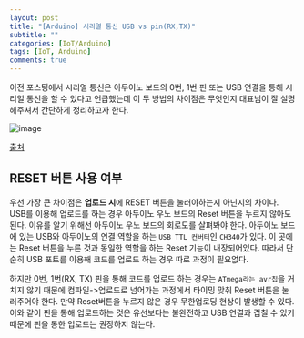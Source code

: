 ```yaml
---
layout: post
title: "[Arduino] 시리얼 통신 USB vs pin(RX,TX)"
subtitle: ""
categories: [IoT/Arduino]
tags: [IoT, Arduino]
comments: true
---
```


이전 포스팅에서 시리얼 통신은 아두이노 보드의 0번, 1번 핀 또는 USB 연결을 통해 시리얼 통신을 할 수 있다고 언급했는데 이 두 방법의 차이점은 무엇인지 대표님이 잘 설명해주셔서 간단하게 정리하고자 한다.

![image](https://www.researchgate.net/profile/Samarjith_Biswas/publication/325115625/figure/fig3/AS:625887674380289@1526234658056/Arduino-UNO-The-Arduino-program-contains-two-main-parts-setup-and-loop-The-name.png)

[출처](https://www.researchgate.net/publication/325115625_Assessment_of_Surface_Roughness_Using_LVDT_A_Convenient_and_Inexpensive_Way_of_Measuring_Surface_Irregularities)

## RESET 버튼 사용 여부

우선 가장 큰 차이점은 **업로드 시**에 RESET 버튼을 눌러야하는지 아닌지의 차이다. USB를 이용해 업로드를 하는 경우 아두이노 우노 보드의 Reset 버튼을 누르지 않아도 된다. 이유를 알기 위해선 아두이노 우노 보드의 회로도를 살펴봐야 한다. 아두이노 보드에 있는 USB와 아두이노의 연결 역할을 하는 `USB TTL 컨버터`인 `CH340`가 있다. 이 곳에는 Reset 버튼을 누른 것과 동일한 역할을 하는 Reset 기능이 내장되어있다. 따라서 단순히 USB 포트를 이용해 코드를 업로드 하는 경우 따로 과정이 필요없다.

하지만 0번, 1번(RX, TX) 핀을 통해 코드를 업로드 하는 경우는 `ATmega라는 avr칩`을 거치지 않기 때문에 컴파일->업로드로 넘어가는 과정에서 타이밍 맞춰 Reset 버튼을 눌러주어야 한다. 만약 Reset버튼을 누르지 않은 경우 무한업로딩 현상이 발생할 수 있다. 이와 같이 핀을 통해 업로드하는 것은 유선보다는 불완전하고 USB 연결과 겹칠 수 있기 때문에 핀을 통한 업로드는 권장하지 않는다.
